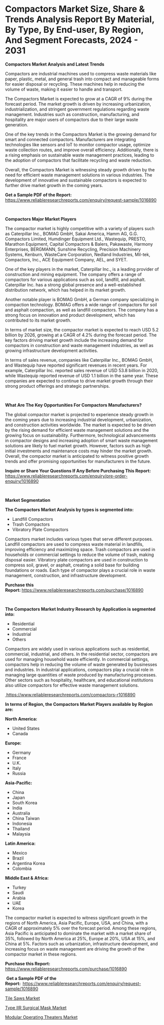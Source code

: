 <p><h1>Compactors Market Size, Share & Trends Analysis Report By Material, By Type, By End-user, By Region, And Segment Forecasts, 2024 - 2031</h1></p><p><strong>Compactors Market Analysis and Latest Trends</strong></p>
<p><p>Compactors are industrial machines used to compress waste materials like paper, plastic, metal, and general trash into compact and manageable forms for easier disposal or recycling. These machines help in reducing the volume of waste, making it easier to handle and transport.</p><p>The Compactors Market is expected to grow at a CAGR of 9% during the forecast period. The market growth is driven by increasing urbanization, industrialization, and stringent government regulations regarding waste management. Industries such as construction, manufacturing, and hospitality are major users of compactors due to their large waste generation.</p><p>One of the key trends in the Compactors Market is the growing demand for smart and connected compactors. Manufacturers are integrating technologies like sensors and IoT to monitor compactor usage, optimize waste collection routes, and improve overall efficiency. Additionally, there is a rising emphasis on sustainable waste management practices, leading to the adoption of compactors that facilitate recycling and waste reduction.</p><p>Overall, the Compactors Market is witnessing steady growth driven by the need for efficient waste management solutions in various industries. The development of innovative and sustainable compactors is expected to further drive market growth in the coming years.</p></p>
<p><strong>Get a Sample PDF of the Report:&nbsp;</strong> <a href="https://www.reliableresearchreports.com/enquiry/request-sample/1016890">https://www.reliableresearchreports.com/enquiry/request-sample/1016890</a></p>
<p>&nbsp;</p>
<p><strong>Compactors Major Market Players</strong></p>
<p><p>The compactor market is highly competitive with a variety of players such as Caterpillar Inc., BOMAG GmbH, Sakai America, Hamm AG, G.G. Compactors Limited, Humdinger Equipment Ltd., Wastequip, PRESTO, Marathon Equipment, Capital Compactors & Balers, Pakawaste, Harmony Enterprises, BERGMANN, Sunshine Recycling, Precision Machinery Systems, Kenburn, WasteCare Corporation, Nedland Industries, Mil-tek, Compactors, Inc., ACE Equipment Company, AEL, and SYET.</p><p>One of the key players in the market, Caterpillar Inc., is a leading provider of construction and mining equipment. The company offers a range of compactors for various applications such as soil, landfill, and asphalt. Caterpillar Inc. has a strong global presence and a well-established distribution network, which has helped in its market growth. </p><p>Another notable player is BOMAG GmbH, a German company specializing in compaction technology. BOMAG offers a wide range of compactors for soil and asphalt compaction, as well as landfill compactors. The company has a strong focus on innovation and product development, which has contributed to its market growth.</p><p>In terms of market size, the compactor market is expected to reach USD 5.2 billion by 2026, growing at a CAGR of 4.2% during the forecast period. The key factors driving market growth include the increasing demand for compactors in construction and waste management industries, as well as growing infrastructure development activities.</p><p>In terms of sales revenue, companies like Caterpillar Inc., BOMAG GmbH, and Wastequip have reported significant revenues in recent years. For example, Caterpillar Inc. reported sales revenue of USD 53.8 billion in 2020, while Wastequip reported revenue of USD 1.1 billion in the same year. These companies are expected to continue to drive market growth through their strong product offerings and strategic partnerships.</p></p>
<p>&nbsp;</p>
<p><strong>What Are The Key Opportunities For Compactors Manufacturers?</strong></p>
<p><p>The global compactor market is projected to experience steady growth in the coming years due to increasing industrial development, urbanization, and construction activities worldwide. The market is expected to be driven by the rising demand for efficient waste management solutions and the growing focus on sustainability. Furthermore, technological advancements in compactor designs and increasing adoption of smart waste management solutions are likely to fuel market growth. However, factors such as high initial investments and maintenance costs may hinder the market growth. Overall, the compactor market is anticipated to witness positive growth trends and offer promising opportunities for manufacturers in the future.</p></p>
<p><strong>Inquire or Share Your Questions If Any Before Purchasing This Report:</strong> <a href="https://www.reliableresearchreports.com/enquiry/pre-order-enquiry/1016890">https://www.reliableresearchreports.com/enquiry/pre-order-enquiry/1016890</a></p>
<p>&nbsp;</p>
<p><strong>Market Segmentation</strong></p>
<p><strong>The Compactors Market Analysis by types is segmented into:</strong></p>
<p><ul><li>Landfill Compactors</li><li>Trash Compactors</li><li>Vibratory Plate Compactors</li></ul></p>
<p><p>Compactors market includes various types that serve different purposes. Landfill compactors are used to compress waste material in landfills, improving efficiency and maximizing space. Trash compactors are used in households or commercial settings to reduce the volume of trash, making disposal easier. Vibratory plate compactors are used in construction to compress soil, gravel, or asphalt, creating a solid base for building foundations or roads. Each type of compactor plays a crucial role in waste management, construction, and infrastructure development.</p></p>
<p><strong>Purchase this Report:&nbsp;</strong><a href="https://www.reliableresearchreports.com/purchase/1016890">https://www.reliableresearchreports.com/purchase/1016890</a></p>
<p>&nbsp;</p>
<p><strong>The Compactors Market Industry Research by Application is segmented into:</strong></p>
<p><ul><li>Residential</li><li>Commercial</li><li>Industrial</li><li>Others</li></ul></p>
<p><p>Compactors are widely used in various applications such as residential, commercial, industrial, and others. In the residential sector, compactors are used for managing household waste efficiently. In commercial settings, compactors help in reducing the volume of waste generated by businesses and industries. In industrial applications, compactors play a crucial role in managing large quantities of waste produced by manufacturing processes. Other sectors such as hospitality, healthcare, and educational institutions also utilize compactors for effective waste management solutions.</p></p>
<p><a href="https://www.reliableresearchreports.com/compactors-r1016890">&nbsp;https://www.reliableresearchreports.com/compactors-r1016890</a></p>
<p><strong>In terms of Region, the Compactors Market Players available by Region are:</strong></p>
<p>
    <p> <strong> North America: </strong>
        <ul>
            <li>United States</li>
            <li>Canada</li>
        </ul>
        </p> 
    <p> <strong> Europe: </strong>
        <ul>
            <li>Germany</li>
            <li>France</li>
            <li>U.K.</li>
            <li>Italy</li>
            <li>Russia</li>
        </ul>
        </p> 
    <p> <strong> Asia-Pacific: </strong>
        <ul>
            <li>China</li>
            <li>Japan</li>
            <li>South Korea</li>
            <li>India</li>
            <li>Australia</li>
            <li>China Taiwan</li>
            <li>Indonesia</li>
            <li>Thailand</li>
            <li>Malaysia</li>
        </ul>
        </p> 
    <p> <strong> Latin America: </strong>
        <ul>
            <li>Mexico</li>
            <li>Brazil</li>
            <li>Argentina Korea</li>
            <li>Colombia</li>
        </ul>
        </p> 
    <p> <strong> Middle East & Africa: </strong>
        <ul>
            <li>Turkey</li>
            <li>Saudi</li>
            <li>Arabia</li>
            <li>UAE</li>
            <li>Korea</li>
        </ul>
    </p>
    </p>
<p><p>The compactor market is expected to witness significant growth in the regions of North America, Asia Pacific, Europe, USA, and China, with a CAGR of approximately 5% over the forecast period. Among these regions, Asia Pacific is anticipated to dominate the market with a market share of 35%, followed by North America at 25%, Europe at 20%, USA at 15%, and China at 5%. Factors such as urbanization, infrastructure development, and increasing focus on waste management are driving the growth of the compactor market in these regions.</p></p>
<p><strong>Purchase this Report: </strong><a href="https://www.reliableresearchreports.com/purchase/1016890">https://www.reliableresearchreports.com/purchase/1016890</a></p>
<p>&nbsp;<strong>Get a Sample PDF of the Report:&nbsp;&nbsp;</strong><a href="https://www.reliableresearchreports.com/enquiry/request-sample/1016890">https://www.reliableresearchreports.com/enquiry/request-sample/1016890</a></p>
<p><strong></strong></p>
<p><p><a href="https://github.com/pizolina/Market-Research-Report-List-4/blob/main/tile-saws-market.md">Tile Saws Market</a></p><p><a href="https://glittery-fuchsia-86a.notion.site/Type-IIR-Surgical-Mask-Market-Size-and-Market-Trends-Complete-Industry-Overview-2024-to-2031-7d3ce1dd3b804ef49394ffbdd19bc5b6">Type IIR Surgical Mask Market</a></p><p><a href="https://acidic-farm-354.notion.site/Modular-Operating-Theaters-Market-Research-Report-Its-History-and-Forecast-2024-to-2031-9f632798a90f433da5b8407b3c4689a3">Modular Operating Theaters Market</a></p></p>